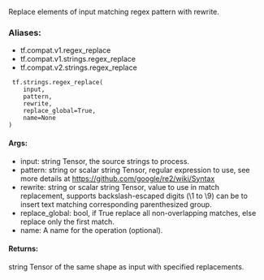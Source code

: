 Replace elements of input matching regex pattern with rewrite.
### Aliases:
- tf.compat.v1.regex_replace
- tf.compat.v1.strings.regex_replace
- tf.compat.v2.strings.regex_replace

```
 tf.strings.regex_replace(
    input,
    pattern,
    rewrite,
    replace_global=True,
    name=None
)
```
#### Args:
- input: string Tensor, the source strings to process.
- pattern: string or scalar string Tensor, regular expression to use, see more details at https://github.com/google/re2/wiki/Syntax
- rewrite: string or scalar string Tensor, value to use in match replacement, supports backslash-escaped digits (\1 to \9) can be to insert text matching corresponding parenthesized group.
- replace_global: bool, if True replace all non-overlapping matches, else replace only the first match.
- name: A name for the operation (optional).
#### Returns:
string Tensor of the same shape as input with specified replacements.
